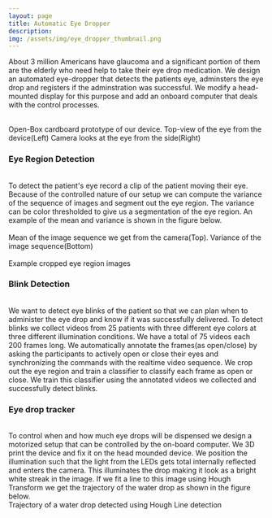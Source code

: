 ```yaml
---
layout: page
title: Automatic Eye Dropper
description: 
img: /assets/img/eye_dropper_thumbnail.png
---
```


About 3 million Americans have glaucoma and a significant portion of them are the elderly who need help to take their eye drop medication. We design an automated eye-dropper that detects the patients eye, adminsters the eye drop and registers if the adminstration was successful. We modify a head-mounted display for this purpose and add an onboard computer that deals with the control processes.
<div class="img_row">
    <img class="col two left" src="{{ site.baseurl }}/assets/img/eye_dropper_thumbnail.png" alt="" title="eye1"/>
    <img class="col one left" src="{{ site.baseurl }}/assets/img/eye_dropper_side.png" alt="" title="eye1"/>
</div>
<div class="col three caption">
    Open-Box cardboard prototype of our device. Top-view of the eye from the device(Left) Camera looks at the eye from the side(Right)</div>
<h3>Eye Region Detection</h3>
<br/>
To detect the patient's eye record a clip of the patient moving their eye. Because of the controlled nature of our setup we can compute the variance of the sequence of images and segment out the eye region. The variance can be color thresholded to give us a segmentation of the eye region. An example of the mean and variance is shown in the figure below.


<div class="img_col">
    <img class="row three left" src="{{ site.baseurl }}/assets/img/mean_eye.png" alt="" title="Mean of frames"/>
    <img class="row three right" src="{{ site.baseurl }}/assets/img/variance_eye.png" alt="" title="Variance of frames"/>
</div>
<div class="col three caption">
    Mean of the image sequence we get from the camera(Top). Variance of the image sequence(Bottom)</div>

<div class="img_row">
    <img class="col one left" src="{{ site.baseurl }}/assets/img/eye1.png" alt="" title="eye1"/>
    <img class="col one left" src="{{ site.baseurl }}/assets/img/eye2.png" alt="" title="eye2"/>
    <img class="col one left" src="{{ site.baseurl }}/assets/img/eye3.png" alt="" title="eye3"/>
</div>
<div class="col three caption">
    Example cropped eye region images</div>
<h3>Blink Detection</h3>
<br/>
We want to detect eye blinks of the patient so that we can plan when to administer the eye drop and know if it was successfully delivered. To detect blinks we collect videos from 25 patients with three different eye colors at three different illumination conditions. We have a total of 75 videos each 200 frames long. We automatically annotate the frames(as open/close) by asking the participants to actively open or close their eyes and synchronizing the commands with the realtime video sequence. We crop out the eye region and train a classifier to classify each frame as open or close. We train this classifier using the annotated videos we collected and successfully detect blinks.
<h3>Eye drop tracker</h3>
<br/>
To control when and how much eye drops will be dispensed we design a motorized setup that can be controlled by the on-board computer. We 3D print the device and fix it on the head mounded device. We position the illumination such that the light from the LEDs gets total internally reflected and enters the camera. This illuminates the drop making it look as a bright white streak in the image. If we fit a line to this image using Hough Transform we get the trajectory of the water drop as shown in the figure below.
<div class="img_row">
    <img class="col three left" src="{{ site.baseurl }}/assets/img/waterdrop_hough.png" alt="" title="hough Lines"/>
</div>
<div class="col three caption">
    Trajectory of a water drop detected using Hough Line detection</div>

